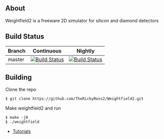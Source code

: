 ## About

Weightfield2 is a freeware 2D simulator for silicon and diamond detectors

## Build Status
| Branch | Continuous | Nightly |
|--------|------------|---------|
| master | [![Build Status](https://epsft-jenkins.cern.ch/buildStatus/icon?job=root-incremental-master)](https://epsft-jenkins.cern.ch/view/ROOT/job/root-incremental-master/) | [![Build Status](https://epsft-jenkins.cern.ch/buildStatus/icon?job=root-nightly-master)](https://epsft-jenkins.cern.ch/view/ROOT/job/root-nightly-master/) |

## Building
Clone the repo

    $ git clone https://github.com/TheRickyRoss2/Weightfield2.git
    
Make weightfield2 and run

    $ make -j8
    $ ./weightfield
    
- [Tutorials](https://root.cern/doc/master/group__Tutorials.html)

